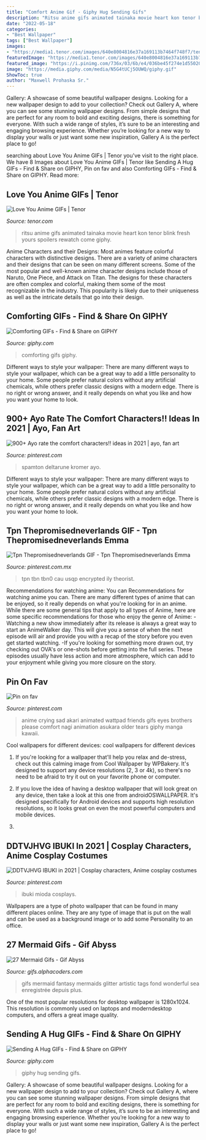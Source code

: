 ```yaml
---
title: "Comfort Anime Gif - Giphy Hug Sending Gifs"
description: "Ritsu anime gifs animated tainaka movie heart kon tenor blink fresh yours spoilers rewatch come giphy"
date: "2022-05-18"
categories:
- "Best Wallpaper"
tags: ["Best Wallpaper"]
images:
- "https://media1.tenor.com/images/640e8004816e37a169113b7464f748f7/tenor.gif?itemid=5452015"
featuredImage: "https://media1.tenor.com/images/640e8004816e37a169113b7464f748f7/tenor.gif?itemid=5452015"
featured_image: "https://i.pinimg.com/736x/03/6b/e4/036be45f274e1d55020ec231de7a8f53.jpg"
image: "https://media.giphy.com/media/N5G4tUCj5OUWQ/giphy.gif"
ShowToc: true
author: "Maxwell Prohaska Sr."
---
```



Gallery: A showcase of some beautiful wallpaper designs.
Looking for a new wallpaper design to add to your collection? Check out Gallery A, where you can see some stunning wallpaper designs. From simple designs that are perfect for any room to bold and exciting designs, there is something for everyone. With such a wide range of styles, it’s sure to be an interesting and engaging browsing experience. Whether you’re looking for a new way to display your walls or just want some new inspiration, Gallery A is the perfect place to go!
		
		
		
		
		
		
		
	

		
searching about Love You Anime GIFs | Tenor you've visit to the right place. We have 8 Images about Love You Anime GIFs | Tenor like Sending A Hug GIFs - Find &amp; Share on GIPHY, Pin on fav and also Comforting GIFs - Find &amp; Share on GIPHY. Read more:
		
    
## Love You Anime GIFs | Tenor

<img loading=lazy src="https://media1.tenor.com/images/640e8004816e37a169113b7464f748f7/tenor.gif?itemid=5452015" onerror="this.onerror=null;this.src='https://tse2.mm.bing.net/th?id=OIP.ZA6ABIFuN6FpETt0ZPdI9wHaJC&amp;pid=15.1';" alt="Love You Anime GIFs | Tenor">

_Source: tenor.com_

>ritsu anime gifs animated tainaka movie heart kon tenor blink fresh yours spoilers rewatch come giphy. 

	

Anime Characters and their Designs: Most animes feature colorful characters with distinctive designs.
There are a variety of anime characters and their designs that can be seen on many different screens. Some of the most popular and well-known anime character designs include those of Naruto, One Piece, and Attack on Titan. The designs for these characters are often complex and colorful, making them some of the most recognizable in the industry. This popularity is likely due to their uniqueness as well as the intricate details that go into their design.

    
## Comforting GIFs - Find &amp; Share On GIPHY

<img loading=lazy src="https://media.giphy.com/media/N5G4tUCj5OUWQ/giphy.gif" onerror="this.onerror=null;this.src='https://tse2.mm.bing.net/th?id=OIP.e42joq1_Jh-dO9-ITKwsawHaDp&amp;pid=15.1';" alt="Comforting GIFs - Find &amp; Share on GIPHY">

_Source: giphy.com_

>comforting gifs giphy. 

	

Different ways to style your wallpaper:
There are many different ways to style your wallpaper, which can be a great way to add a little personality to your home. Some people prefer natural colors without any artificial chemicals, while others prefer classic designs with a modern edge. There is no right or wrong answer, and it really depends on what you like and how you want your home to look.

    
## 900+ Ayo Rate The Comfort Characters‼️ Ideas In 2021 | Ayo, Fan Art

<img loading=lazy src="https://i.pinimg.com/236x/17/3c/7d/173c7d1fbd6f853af0876ab428bbd8a3.jpg" onerror="this.onerror=null;this.src='https://tse1.mm.bing.net/th?id=OIP.RFVzZ2FZPVQ5EZN-zYJd0QAAAA&amp;pid=15.1';" alt="900+ Ayo rate the comfort characters‼️ ideas in 2021 | ayo, fan art">

_Source: pinterest.com_

>spamton deltarune kromer ayo. 

	

Different ways to style your wallpaper:
There are many different ways to style your wallpaper, which can be a great way to add a little personality to your home. Some people prefer natural colors without any artificial chemicals, while others prefer classic designs with a modern edge. There is no right or wrong answer, and it really depends on what you like and how you want your home to look.

    
## Tpn Thepromisedneverlands GIF - Tpn Thepromisedneverlands Emma

<img loading=lazy src="https://i.pinimg.com/736x/03/6b/e4/036be45f274e1d55020ec231de7a8f53.jpg" onerror="this.onerror=null;this.src='https://tse2.mm.bing.net/th?id=OIP.V3Qb9lrejdIu76M5xXFL5gHaD9&amp;pid=15.1';" alt="Tpn Thepromisedneverlands GIF - Tpn Thepromisedneverlands Emma">

_Source: pinterest.com.mx_

>tpn tbn tbn0 cau usqp encrypted ily theorist. 

	

Recommendations for watching anime: You can
Recommendations for watching anime you can. There are many different types of anime that can be enjoyed, so it really depends on what you're looking for in an anime. While there are some general tips that apply to all types of Anime, here are some specific recommendations for those who enjoy the genre of Anime: 
-Watching a new show immediately after its release is always a great way to start an AnimeWalker day. This will give you a sense of when the next episode will air and provide you with a recap of the story before you even get started watching. 
-If you're looking for something more drawn out, try checking out OVA's or one-shots before getting into the full series. These episodes usually have less action and more atmosphere, which can add to your enjoyment while giving you more closure on the story.

    
## Pin On Fav

<img loading=lazy src="https://i.pinimg.com/736x/b4/01/72/b401724c07bc4f551df5d583d9b29dd5--anime-girl-crying-sad-anime.jpg" onerror="this.onerror=null;this.src='https://tse2.mm.bing.net/th?id=OIP.61cfn_HQ_VETAs0iKHwL_wHaEA&amp;pid=15.1';" alt="Pin on fav">

_Source: pinterest.com_

>anime crying sad akari animated wattpad friends gifs eyes brothers please comfort nagi animation asukara older tears giphy manga kawaii. 

	

Cool wallpapers for different devices:
cool wallpapers for different devices 

1. If you're looking for a wallpaper that'll help you relax and de-stress, check out this calming image from Cool Wallpaper by WPBakery. It's designed to support any device resolutions (2, 3 or 4k), so there's no need to be afraid to try it out on your favorite phone or computer.

2. If you love the idea of having a desktop wallpaper that will look great on any device, then take a look at this one from androidOSWALLPAPER. It's designed specifically for Android devices and supports high resolution resolutions, so it looks great on even the most powerful computers and mobile devices.

3.

    
## DDTVJHVG IBUKI In 2021 | Cosplay Characters, Anime Cosplay Costumes

<img loading=lazy src="https://i.pinimg.com/736x/42/0c/f0/420cf07c0b3a6a2d1e178b72a24194c9.jpg" onerror="this.onerror=null;this.src='https://tse4.mm.bing.net/th?id=OIP.LHiggN161HbY7X1Zzk2fRgHaJ3&amp;pid=15.1';" alt="DDTVJHVG IBUKI in 2021 | Cosplay characters, Anime cosplay costumes">

_Source: pinterest.com_

>ibuki mioda cosplays. 

	



Wallpapers are a type of photo wallpaper that can be found in many different places online. They are any type of image that is put on the wall and can be used as a background image or to add some Personality to an office.

    
## 27 Mermaid Gifs - Gif Abyss

<img loading=lazy src="https://giffiles.alphacoders.com/670/67038.gif" onerror="this.onerror=null;this.src='https://tse3.mm.bing.net/th?id=OIP.tf4BbSzJG_MKagQSsed0pAAAAA&amp;pid=15.1';" alt="27 Mermaid Gifs - Gif Abyss">

_Source: gifs.alphacoders.com_

>gifs mermaid fantasy mermaids glitter artistic tags fond wonderful sea enregistrée depuis plus. 

	

One of the most popular resolutions for desktop wallpaper is 1280x1024. This resolution is commonly used on laptops and moderndesktop computers, and offers a great image quality.

    
## Sending A Hug GIFs - Find &amp; Share On GIPHY

<img loading=lazy src="https://media.giphy.com/media/3oriOfOHtS196yioJG/giphy.gif" onerror="this.onerror=null;this.src='https://tse2.mm.bing.net/th?id=OIP.eus7gSerusGSPy2DeASX7QHaE8&amp;pid=15.1';" alt="Sending A Hug GIFs - Find &amp; Share on GIPHY">

_Source: giphy.com_

>giphy hug sending gifs. 

	

Gallery: A showcase of some beautiful wallpaper designs.
Looking for a new wallpaper design to add to your collection? Check out Gallery A, where you can see some stunning wallpaper designs. From simple designs that are perfect for any room to bold and exciting designs, there is something for everyone. With such a wide range of styles, it’s sure to be an interesting and engaging browsing experience. Whether you’re looking for a new way to display your walls or just want some new inspiration, Gallery A is the perfect place to go!





	
	
